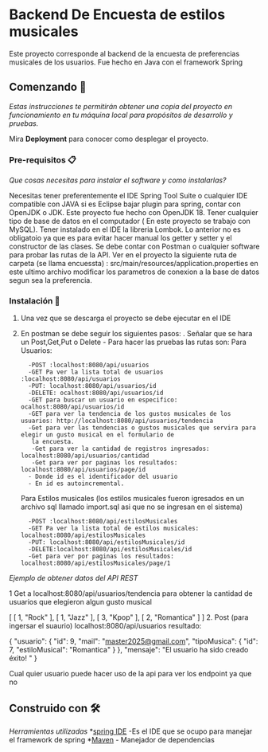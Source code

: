 # Backend De Encuesta de estilos musicales

Este proyecto corresponde al backend de la encuesta de preferencias musicales de los usuarios. Fue hecho en Java con el framework Spring 

## Comenzando 🚀

_Estas instrucciones te permitirán obtener una copia del proyecto en funcionamiento en tu máquina local para propósitos de desarrollo y pruebas._

Mira **Deployment** para conocer como desplegar el proyecto.

### Pre-requisitos 📋

_Que cosas necesitas para instalar el software y como instalarlas?_

Necesitas tener preferentemente el IDE Spring Tool Suite o cualquier IDE compatible con JAVA si es Eclipse bajar plugin para spring, contar con OpenJDK  o JDK.
Este proyecto fue hecho con OpenJDK 18. Tener cualquier tipo de base de datos en el computador ( En este proyecto se trabajo con MySQL). Tener instalado  en el IDE
la libreria Lombok. Lo anterior no es obligatoio ya que es para evitar hacer manual los getter y setter y el constructor de las clases. Se debe contar con Postman
o cualquier software para probar las rutas de la API. Ver en el proyecto la siguiente ruta de carpeta (se llama encuessta) : src/main/resources/application.properties en
este ultimo archivo modificar los parametros de conexion a la base de datos segun sea la preferencia.

### Instalación 🔧

1. Una vez que se descarga el proyecto se debe ejecutar en el IDE 
2. En postman se debe seguir los siguientes pasos:
       . Señalar que se hara un Post,Get,Put o Delete
        - Para hacer las pruebas las rutas son:
         Para Usuarios:
         
         -POST :localhost:8080/api/usuarios
         -GET Pa ver la lista total de usuarios :localhost:8080/api/usuarios
         -PUT: localhost:8080/api/usuarios/id
         -DELETE: ocalhost:8080/api/usuarios/id
         -GET para buscar un usuario en especifico: ocalhost:8080/api/usuarios/id
         -GET para ver la tendencia de los gustos musicales de los usuarios: http://localhost:8080/api/usuarios/tendencia
         -Get para ver las tendencias o gustos musicales que servira para elegir un gusto musical en el formulario de 
          la encuesta.
          -Get para ver la cantidad de registros ingresados: localhost:8080/api/usuarios/cantidad
          -Get para ver por paginas los resultados: localhost:8080/api/usuarios/page/id
         - Donde id es el identificador del usuario
         - En id es autoincremental.
   Para  Estilos musicales (los estilos musicales fueron igresados en un archivo sql llamado import.sql asi que no se ingresan en el sistema)
        
         -POST :localhost:8080/api/estilosMusicales
         -GET Pa ver la lista total de estilos musicales: localhost:8080/api/estilosMusicales
         -PUT: localhost:8080/api/estilosMusicales/id
         -DELETE:localhost:8080/api/estilosMusicales/id
         -Get para ver por paginas los resultados: localhost:8080/api/estilosMusicales/page/1
 _Ejemplo de obtener datos del API REST_
 
 1 Get a localhost:8080/api/usuarios/tendencia para obtener la cantidad de usuarios que elegieron algun gusto musical
 
[
    [
        1,
        "Rock"
    ],
    [
        1,
        "Jazz"
    ],
    [
        3,
        "Kpop"
    ],
    [
        2,
        "Romantica"
    ]
]
2. Post (para ingersar el suaurio) localhost:8080/api/usuarios resultado: 

{
    "usuario": {
        "id": 9,
        "mail": "master2025@gmail.com",
        "tipoMusica": {
            "id": 7,
            "estiloMusical": "Romantica"
        }
    },
    "mensaje": "El usuario ha sido creado éxito! "
}

Cual quier usuario puede hacer uso de la api para ver los endpoint ya que no 
 
 ## Construido con 🛠️
 _Herramientas utilizadas_
 *[spring IDE](https://spring.io/tools) -Es el IDE que se ocupo para manejar el framework de spring
 *[Maven](https://maven.apache.org/) - Manejador de dependencias

